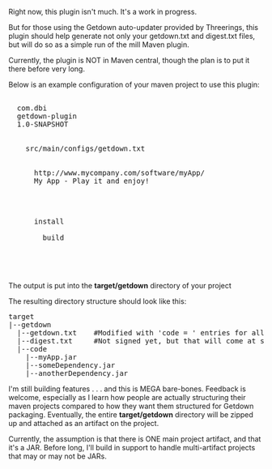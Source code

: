 Right now, this plugin isn't much.  It's a work in progress.

But for those using the Getdown auto-updater provided by Threerings, this plugin should help generate not only your getdown.txt and digest.txt files, but will do so as a simple run of the mill Maven plugin.

Currently, the plugin is NOT in Maven central, though the plan is to put it there before very long.

Below is an example configuration of your maven project to use this plugin:

<pre>
<plugin>
  <groupId>com.dbi</groupId>
  <artifactId>getdown-plugin</artifactId>
  <version>1.0-SNAPSHOT</version>
  <configuration>
    <!-- A reference to a base getdown.txt file in your project -->
    <configFile>src/main/configs/getdown.txt</configFile>
    <!-- A list of additional properties that should appear in the getdown.txt -->
    <configProps>
      <appbase>http://www.mycompany.com/software/myApp/
      <ui.name>My App - Play it and enjoy!</ui.name>
    </configProps>
  </configuration>
  <executions>
    <execution>
      <phase>install</phase>
      <goals>
        <goal>build</goal>
      </goals>
    <execution>
  </executions>
</plugin>
</pre>


The output is put into the **target/getdown** directory of your project

The resulting directory structure should look like this:

<pre>
target
|--getdown
  |--getdown.txt    #Modified with 'code = ' entries for all your dependencies.
  |--digest.txt     #Not signed yet, but that will come at some point.
  |--code
    |--myApp.jar
    |--someDependency.jar
    |--anotherDependency.jar
</pre>

I'm still building features . . . and this is MEGA bare-bones.  Feedback is welcome, especially as I learn how people are actually structuring their maven projects compared to how they want them structured for Getdown packaging.  Eventually, the entire **target/getdown** directory will be zipped up and attached as an artifact on the project.

Currently, the assumption is that there is ONE main project artifact, and that it's a JAR.  Before long, I'll build in support to handle multi-artifact projects that may or may not be JARs.